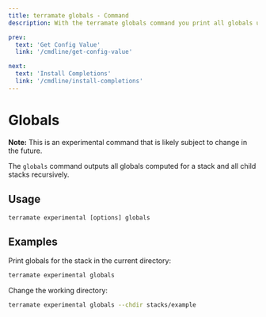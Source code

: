 ```yaml
---
title: terramate globals - Command
description: With the terramate globals command you print all globals used in stacks recursively.

prev:
  text: 'Get Config Value'
  link: '/cmdline/get-config-value'

next:
  text: 'Install Completions'
  link: '/cmdline/install-completions'
---
```


# Globals

**Note:** This is an experimental command that is likely subject to change in the future.

The `globals` command outputs all globals computed for a stack and all child stacks recursively.

## Usage

`terramate experimental [options] globals`

## Examples

Print globals for the stack in the current directory:

```bash
terramate experimental globals
```

Change the working directory: 

```bash
terramate experimental globals --chdir stacks/example
```
